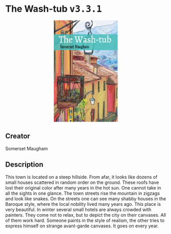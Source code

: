 
# The Wash-tub <kbd>v3.3.1</kbd>

<center>
  <img src="./cover-1024.jpg"/>
</center>

## Creator
Somerset Maugham

## Description
This town is located on a steep hillside. From afar, it looks like dozens of small houses scattered in random order on the ground. These roofs have lost their original color after many years in the hot sun. One cannot take in all the sights in one glance. The town streets rise the mountain in zigzags and look like snakes. On the streets one can see many shabby houses in the Baroque style, where the local nobility lived many years ago. This place is very beautiful. In winter several small hotels are always crowded with painters. They come not to relax, but to depict the city on their canvases. All of them work hard. Someone paints in the style of realism, the other tries to express himself on strange avant-garde canvases. It goes on every year. 
